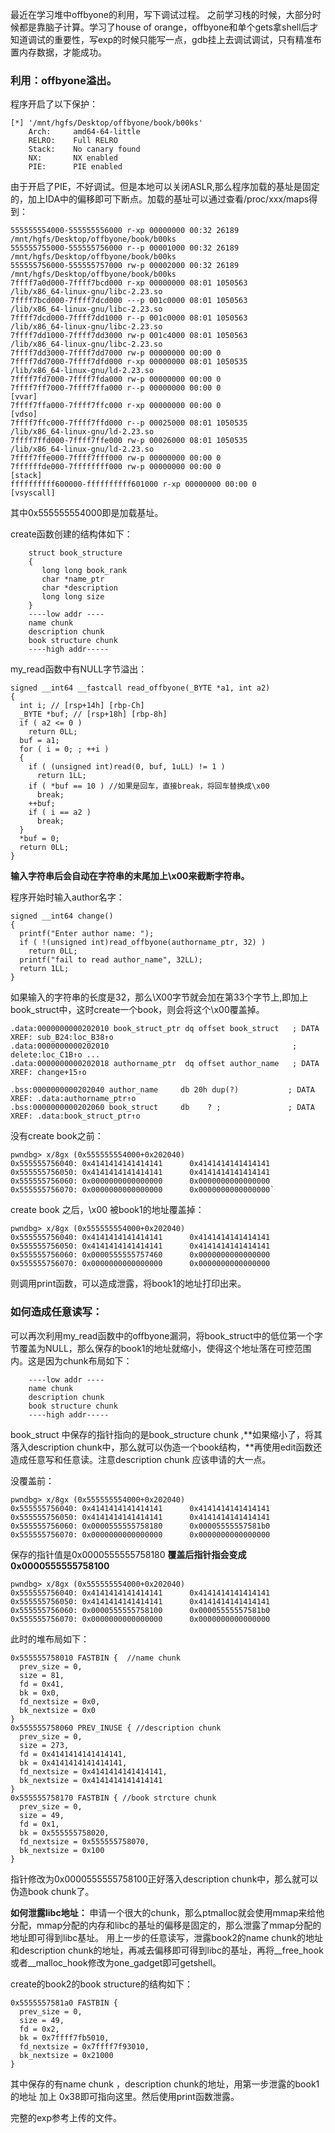 最近在学习堆中offbyone的利用，写下调试过程。
之前学习栈的时候，大部分时候都是靠脑子计算。学习了house of orange，offbyone和单个gets拿shell后才知道调试的重要性，写exp的时候只能写一点，gdb挂上去调试调试，只有精准布置内存数据，才能成功。

### 利用：offbyone溢出。
程序开启了以下保护：
```
[*] '/mnt/hgfs/Desktop/offbyone/book/b00ks'
    Arch:     amd64-64-little
    RELRO:    Full RELRO
    Stack:    No canary found
    NX:       NX enabled
    PIE:      PIE enabled
```
由于开启了PIE，不好调试。但是本地可以关闭ASLR,那么程序加载的基址是固定的，加上IDA中的偏移即可下断点。加载的基址可以通过查看/proc/xxx/maps得到：
```
555555554000-555555556000 r-xp 00000000 00:32 26189                      /mnt/hgfs/Desktop/offbyone/book/b00ks
555555755000-555555756000 r--p 00001000 00:32 26189                      /mnt/hgfs/Desktop/offbyone/book/b00ks
555555756000-555555757000 rw-p 00002000 00:32 26189                      /mnt/hgfs/Desktop/offbyone/book/b00ks
7ffff7a0d000-7ffff7bcd000 r-xp 00000000 08:01 1050563                    /lib/x86_64-linux-gnu/libc-2.23.so
7ffff7bcd000-7ffff7dcd000 ---p 001c0000 08:01 1050563                    /lib/x86_64-linux-gnu/libc-2.23.so
7ffff7dcd000-7ffff7dd1000 r--p 001c0000 08:01 1050563                    /lib/x86_64-linux-gnu/libc-2.23.so
7ffff7dd1000-7ffff7dd3000 rw-p 001c4000 08:01 1050563                    /lib/x86_64-linux-gnu/libc-2.23.so
7ffff7dd3000-7ffff7dd7000 rw-p 00000000 00:00 0 
7ffff7dd7000-7ffff7dfd000 r-xp 00000000 08:01 1050535                    /lib/x86_64-linux-gnu/ld-2.23.so
7ffff7fd7000-7ffff7fda000 rw-p 00000000 00:00 0 
7ffff7ff7000-7ffff7ffa000 r--p 00000000 00:00 0                          [vvar]
7ffff7ffa000-7ffff7ffc000 r-xp 00000000 00:00 0                          [vdso]
7ffff7ffc000-7ffff7ffd000 r--p 00025000 08:01 1050535                    /lib/x86_64-linux-gnu/ld-2.23.so
7ffff7ffd000-7ffff7ffe000 rw-p 00026000 08:01 1050535                    /lib/x86_64-linux-gnu/ld-2.23.so
7ffff7ffe000-7ffff7fff000 rw-p 00000000 00:00 0 
7ffffffde000-7ffffffff000 rw-p 00000000 00:00 0                          [stack]
ffffffffff600000-ffffffffff601000 r-xp 00000000 00:00 0                  [vsyscall]
```
其中0x555555554000即是加载基址。

create函数创建的结构体如下：
```
    struct book_structure
    {
       long long book_rank
       char *name_ptr
       char *description
       long long size
    }
    ----low addr ----
    name chunk
    description chunk
    book structure chunk
    ----high addr-----
```

my_read函数中有NULL字节溢出：
```
signed __int64 __fastcall read_offbyone(_BYTE *a1, int a2)
{
  int i; // [rsp+14h] [rbp-Ch]
  _BYTE *buf; // [rsp+18h] [rbp-8h]
  if ( a2 <= 0 )
    return 0LL;
  buf = a1;
  for ( i = 0; ; ++i )
  {
    if ( (unsigned int)read(0, buf, 1uLL) != 1 )
      return 1LL;
    if ( *buf == 10 ) //如果是回车，直接break，将回车替换成\x00
      break;
    ++buf;
    if ( i == a2 )
      break;
  }
  *buf = 0;
  return 0LL;
}
```
**输入字符串后会自动在字符串的末尾加上\x00来截断字符串。**

程序开始时输入author名字：
```
signed __int64 change()
{
  printf("Enter author name: ");
  if ( !(unsigned int)read_offbyone(authorname_ptr, 32) )
    return 0LL;
  printf("fail to read author_name", 32LL);
  return 1LL;
}
```
如果输入的字符串的长度是32，那么\X00字节就会加在第33个字节上,即加上book_struct中，这时create一个book，则会将这个\x00覆盖掉。
```
.data:0000000000202010 book_struct_ptr dq offset book_struct   ; DATA XREF: sub_B24:loc_B38↑o
.data:0000000000202010                                         ; delete:loc_C1B↑o ...
.data:0000000000202018 authorname_ptr  dq offset author_name   ; DATA XREF: change+15↑o

.bss:0000000000202040 author_name     db 20h dup(?)           ; DATA XREF: .data:authorname_ptr↑o
.bss:0000000000202060 book_struct     db    ? ;               ; DATA XREF: .data:book_struct_ptr↑o
```
没有create book之前：
```
pwndbg> x/8gx (0x555555554000+0x202040)
0x555555756040: 0x4141414141414141      0x4141414141414141
0x555555756050: 0x4141414141414141      0x4141414141414141
0x555555756060: 0x0000000000000000      0x0000000000000000
0x555555756070: 0x0000000000000000      0x0000000000000000`
```
create book 之后，\x00 被book1的地址覆盖掉：
```
pwndbg> x/8gx (0x555555554000+0x202040)
0x555555756040: 0x4141414141414141      0x4141414141414141
0x555555756050: 0x4141414141414141      0x4141414141414141
0x555555756060: 0x0000555555757460      0x0000000000000000
0x555555756070: 0x0000000000000000      0x0000000000000000
```
则调用print函数，可以造成泄露，将book1的地址打印出来。

### 如何造成任意读写：
可以再次利用my_read函数中的offbyone漏洞，将book_struct中的低位第一个字节覆盖为NULL，那么保存的book1的地址就缩小，使得这个地址落在可控范围内。这是因为chunk布局如下：
```
    ----low addr ----
    name chunk
    description chunk
    book structure chunk
    ----high addr-----
```
book_struct 中保存的指针指向的是book_structure chunk ,**如果缩小了，将其落入description chunk中，那么就可以伪造一个book结构，**再使用edit函数还造成任意写和任意读。注意description chunk 应该申请的大一点。

没覆盖前：
```
pwndbg> x/8gx (0x555555554000+0x202040)
0x555555756040: 0x4141414141414141      0x4141414141414141
0x555555756050: 0x4141414141414141      0x4141414141414141
0x555555756060: 0x0000555555758180      0x00005555557581b0
0x555555756070: 0x0000000000000000      0x0000000000000000
```
保存的指针值是0x0000555555758180
**覆盖后指针指会变成0x0000555555758100**
```
pwndbg> x/8gx (0x555555554000+0x202040)
0x555555756040: 0x4141414141414141      0x4141414141414141
0x555555756050: 0x4141414141414141      0x4141414141414141
0x555555756060: 0x0000555555758100      0x00005555557581b0
0x555555756070: 0x0000000000000000      0x0000000000000000
```
此时的堆布局如下：
```
0x555555758010 FASTBIN {  //name chunk
  prev_size = 0, 
  size = 81, 
  fd = 0x41, 
  bk = 0x0, 
  fd_nextsize = 0x0, 
  bk_nextsize = 0x0
}
0x555555758060 PREV_INUSE { //description chunk
  prev_size = 0, 
  size = 273, 
  fd = 0x4141414141414141, 
  bk = 0x4141414141414141, 
  fd_nextsize = 0x4141414141414141, 
  bk_nextsize = 0x4141414141414141
}
0x555555758170 FASTBIN { //book strcture chunk
  prev_size = 0, 
  size = 49, 
  fd = 0x1, 
  bk = 0x555555758020, 
  fd_nextsize = 0x555555758070, 
  bk_nextsize = 0x100
}
```
指针修改为0x0000555555758100正好落入description chunk中，那么就可以伪造book chunk了。

**如何泄露libc地址：**
申请一个很大的chunk，那么ptmalloc就会使用mmap来给他分配，mmap分配的内存和libc的基址的偏移是固定的，那么泄露了mmap分配的地址即可得到libc基址。
用上一步的任意读写，泄露book2的name chunk的地址和description chunk的地址，再减去偏移即可得到libc的基址，再将__free_hook或者__malloc_hook修改为one_gadget即可getshell。

create的book2的book structure的结构如下：
```
0x5555557581a0 FASTBIN {
  prev_size = 0, 
  size = 49, 
  fd = 0x2, 
  bk = 0x7ffff7fb5010, 
  fd_nextsize = 0x7ffff7f93010, 
  bk_nextsize = 0x21000
}
```
其中保存的有name chunk ，description chunk的地址，用第一步泄露的book1的地址 加上 0x38即可指向这里。然后使用print函数泄露。

完整的exp参考上传的文件。
